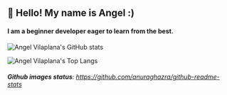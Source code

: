 ## 👋 Hello! My name is Angel :)

#### I am a beginner developer eager to learn from the best.

![Angel Vilaplana's GitHub stats](https://github-readme-stats.vercel.app/api?username=angelvilaplana&show_icons=true&theme=dark)

![Angel Vilaplana's Top Langs](https://github-readme-stats.vercel.app/api/top-langs/?username=angelvilaplana&layout=compact&theme=dark)

###### ***Github images status***: https://github.com/anuraghazra/github-readme-stats
